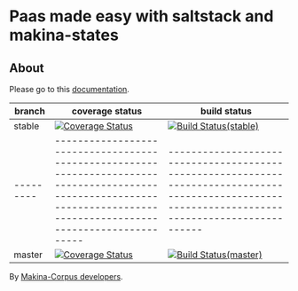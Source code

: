 Paas made easy with saltstack and makina-states
===================================================

About
------

Please go to this [documentation](http://makina-states.readthedocs.org).

| branch  | coverage status                                                                                                                                                       |  build status                                                                                                                                    |
|---------|-----------------------------------------------------------------------------------------------------------------------------------------------------------------------|--------------------------------------------------------------------------------------------------------------------------------------------------|
| stable  | [![Coverage Status](https://coveralls.io/repos/makinacorpus/makina-states/badge.svg?branch=stable)](https://coveralls.io/r/makinacorpus/makina-states?branch=stable)  |  [![Build Status(stable)](https://travis-ci.org/makinacorpus/makina-states.svg?branch=stable)](https://travis-ci.org/makinacorpus/makina-states) |
|---------|-----------------------------------------------------------------------------------------------------------------------------------------------------------------------|--------------------------------------------------------------------------------------------------------------------------------------------------|
| master  | [![Coverage Status](https://coveralls.io/repos/makinacorpus/makina-states/badge.svg?branch=master)](https://coveralls.io/r/makinacorpus/makina-states?branch=master)  |  [![Build Status(master)](https://travis-ci.org/makinacorpus/makina-states.svg?branch=master)](https://travis-ci.org/makinacorpus/makina-states) |

By [Makina-Corpus developers](http://www.makina-corpus.com).

